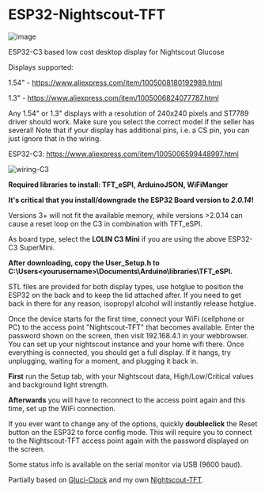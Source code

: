 # ESP32-Nightscout-TFT
![image](https://github.com/user-attachments/assets/3c873dd6-202d-4296-86c1-1da339f6a62e)


ESP32-C3 based low cost desktop display for Nightscout Glucose

Displays supported:

1.54" - https://www.aliexpress.com/item/1005008180192989.html

1.3" - https://www.aliexpress.com/item/1005006824077787.html

Any 1.54" or 1.3" displays with a resolution of 240x240 pixels and ST7789 driver should work. Make sure you select the correct model if the seller has several!
Note that if your display has additional pins, i.e. a CS pin, you can just ignore that in the wiring.

ESP32-C3:
https://www.aliexpress.com/item/1005006599448997.html

![wiring-C3](https://github.com/user-attachments/assets/eaa8e22f-1cd9-4673-a234-814b33b1991a)

**Required libraries to install: TFT_eSPI, ArduinoJSON, WiFiManger**

**It's critical that you install/downgrade the ESP32 Board version to _2.0.14_!**

Versions 3+ will not fit the available memory, while versions >2.0.14 can cause a reset loop on the C3 in combination with TFT_eSPI.

As board type, select the **LOLIN C3 Mini** if you are using the above ESP32-C3 SuperMini.

**After downloading, copy the User_Setup.h to C:\Users\<yourusername>\\Documents\Arduino\libraries\TFT_eSPI.**

STL files are provided for both display types, use hotglue to position the ESP32 on the back and to keep the lid attached after.
If you need to get back in there for any reason, isopropyl alcohol will instantly release hotglue.

Once the device starts for the first time, connect your WiFi (cellphone or PC) to the access point "Nightscout-TFT" that becomes available. Enter the password shown on the screen, then visit 192.168.4.1 in your webbrowser. You can set up your nightscout instance and your home wifi there. Once everything is connected, you should get a full display. If it hangs, try unplugging, waiting for a moment, and plugging it back in.

**First** run the Setup tab, with your Nightscout data, High/Low/Critical values and background light strength.

**Afterwards** you will have to reconnect to the access point again and this time, set up the WiFi connection.

If you ever want to change any of the options, quickly **doubleclick** the Reset button on the ESP32 to force config mode. This will require you to connect to the Nightscout-TFT access point again with the password displayed on the screen.

Some status info is available on the serial monitor via USB (9600 baud).

Partially based on [Gluci-Clock](https://github.com/Frederic1000/gluci-clock/) and my own [Nightscout-TFT](https://github.com/Arakon/Nightscout-TFT).

